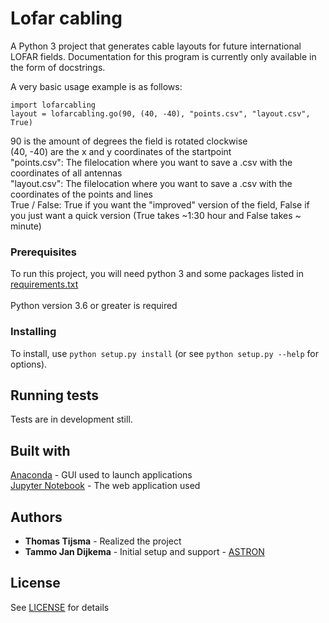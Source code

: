 # Lofar cabling

A Python 3 project that generates cable layouts for future international LOFAR fields.
Documentation for this program is currently only available in the form of docstrings.

A very basic usage example is as follows:
```
import lofarcabling
layout = lofarcabling.go(90, (40, -40), "points.csv", "layout.csv", True)
````
90 is the amount of degrees the field is rotated clockwise \
(40, -40) are the x and y coordinates of the startpoint \
"points.csv": The filelocation where you want to save a .csv with the coordinates of all antennas \
"layout.csv": The filelocation where you want to save a .csv with the coordinates of the points and lines \
True / False: True if you want the "improved" version of the field, False if you just want a quick version (True takes ~1:30 hour and False takes ~ minute)

### Prerequisites

To run this project, you will need python 3 and some packages listed in [requirements.txt](https://github.com/lofar-astron/lofar-cabling/blob/master/requirements.txt) \
\
Python version 3.6 or greater is required

### Installing

To install, use `python setup.py install` (or see `python setup.py --help` for options).

## Running tests

Tests are in development still.

## Built with

[Anaconda](https://anaconda.org/anaconda/anaconda-navigator) - GUI used to launch applications \
[Jupyter Notebook](https://jupyter.org/) - The web application used

## Authors

* **Thomas Tijsma** - Realized the project 
* **Tammo Jan Dijkema** - Initial setup and support - [ASTRON](http://astron.nl/)

## License

See [LICENSE](https://github.com/lofar-astron/lofar-cabling/blob/master/LICENSE) for details